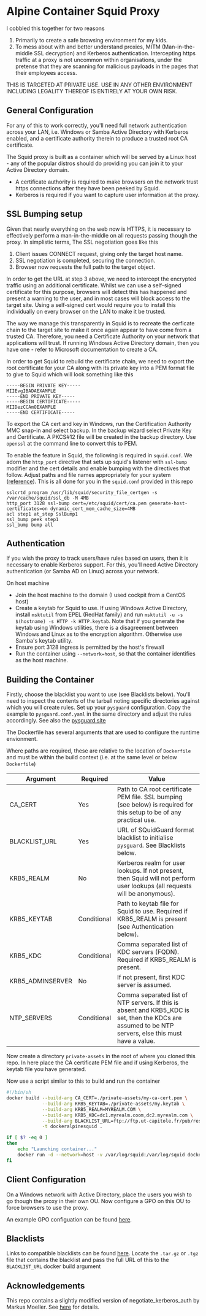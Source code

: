 # Alpine Container Squid Proxy

I cobbled this together for two reasons

1. Primarily to create a safe browsing environment for my kids.
1. To mess about with and better understand proxies, MITM (Man-in-the-middle SSL decryption) and Kerberos authentication. Intercepting https traffic at a proxy is not uncommon within organisations, under the pretense that they are scanning for malicious payloads in the pages that their employees access.

THIS IS TARGETED AT PRIVATE USE. USE IN ANY OTHER ENVIRONMENT INCLUDING LEGALITY THEREOF IS ENTIRELY AT YOUR OWN RISK.

## General Configuration

For any of this to work correctly, you'll need full network authentication across your LAN, i.e. Windows or Samba Active Directory with Kerberos enabled, and a certificate authority therein to produce a trusted root CA certificate.

The Squid proxy is built as a container which will be served by a Linux host - any of the popular distros should do providing you can join it to your Active Directory domain.

* A certificate authority is required to make browsers on the network trust https connections after they have been peeked by Squid.
* Kerberos is required if you want to capture user information at the proxy.


## SSL Bumping setup

Given that nearly everything on the web now is HTTPS, it is necessary to effectively perform a man-in-the-middle on all requests passing though the proxy. In simplistic terms, The SSL negotiation goes like this

1. Client issues CONNECT request, giving only the target host name.
1. SSL negotiation is completed, securing the connection.
1. Browser now requests the full path to the target object.

In order to get the URL at step 3 above, we need to intercept the encrypted traffic using an additional certificate. Whilst we can use a self-signed certificate for this purpose, browsers will detect this has happened and present a warning to the user, and in most cases will block access to the target site. Using a self-signed cert would require you to install this individually on every browser on the LAN to make it be trusted.

The way we manage this transparently in Squid is to recreate the cerficate chain to the target site to make it once again appear to have come from a trusted CA. Therefore, you need a Certificate Authority on your network that applications will trust. If running Windows Active Directory domain, then you have one - refer to Microsoft documentation to create a CA.

In order to get Squid to rebuild the certificate chain, we need to export the root certificate for your CA along with its private key into a PEM format file to give to Squid which will look something like this

```
-----BEGIN PRIVATE KEY-----
MIIEvgIBADAEXAMPLE
-----END PRIVATE KEY-----
-----BEGIN CERTIFICATE-----
MIIDezCCAmOEXAMPLE
-----END CERTIFICATE-----
```

To export the CA cert and key in Windows, run the Certification Authority MMC snap-in and select backup. In the backup wizard select Private Key and Certificate. A PKCS#12 file will be created in the backup directory. Use `openssl` at the command line to convert this to PEM.

To enable the feature in Squid, the following is required in `squid.conf`. We adorn the `http_port` directive that sets up squid's listener with `ssl-bump` modifier and the cert details and enable bumping with the directives that follow. Adjust paths and file names appropriately for your system ([reference](https://wiki.squid-cache.org/ConfigExamples/Intercept/SslBumpExplicit)). This is all done for you in the `squid.conf` provided in this repo

```
sslcrtd_program /usr/lib/squid/security_file_certgen -s /var/cache/squid/ssl_db -M 4MB
http_port 3128 ssl-bump cert=/etc/squid/cert/ca.pem generate-host-certificates=on dynamic_cert_mem_cache_size=4MB
acl step1 at_step SslBump1
ssl_bump peek step1
ssl_bump bump all
```

## Authentication

If you wish the proxy to track users/have rules based on users, then it is necessary to enable Kerberos support. For this, you'll need Active Directory authentication (or Samba AD on Linux) across your network.

On host machine

* Join the host machine to the domain (I used cockpit from a CentOS host)
* Create a keytab for Squid to use. If using Windows Active Directory, install `msktutil` from EPEL (RedHat family) and run `msktutil -u -s $(hostname) -s HTTP -k HTTP.keytab`. Note that if you generate the keytab using Windows utilities, there is a disagreement between Windows and Linux as to the encryption algorithm. Otherwise use Samba's keytab utility.
* Ensure port 3128 ingress is permitted by the host's firewall
* Run the container using `--network=host`, so that the container identifies as the host machine.

## Building the Container

Firstly, choose the blacklist you want to use (see Blacklists below). You'll need to inspect the contents of the tarball noting specific directories against which you will create rules. Set up your `pysguard` configuration. Copy the example to `pysguard.conf.yaml` in the same directory and adjust the rules accordingly. See also the [pysguard site](https://github.com/fireflycons/pysguard)

The Dockerfile has several arguments that are used to configure the runtime envionment.

Where paths are required, these are relative to the location of `Dockerfile` and must be within the build context (i.e. at the same level or below `Dockerfile`)

| Argument         | Required    | Value|
|------------------|-------------|-------------------------------------------------------------------------------------------------------------------------------------------------------|
| CA_CERT          | Yes         | Path to CA root certificate PEM file. SSL bumping (see below) is required for this setup to be of any practical use.|
| BLACKLIST_URL    | Yes         | URL of SQuidGuard format blacklist to initialise `pysguard`. See Blacklists below.
| KRB5_REALM       | No          | Kerberos realm for user lookups. If not present, then Squid will not perform user lookups (all requests will be anonymous).|
| KRB5_KEYTAB      | Conditional | Path to keytab file for Squid to use. Required if KRB5_REALM is present (see Authentication below).|
| KRB5_KDC         | Conditional | Comma separated list of KDC servers (FQDN). Required if KRB5_REALM is present.|
| KRB5_ADMINSERVER | No          | If not present, first KDC server is assumed.|
| NTP_SERVERS      | Conditional | Comma separated list of NTP servers. If this is absent and KRB5_KDC is set, then the KDCs are assumed to be NTP servers, else this must have a value. |

Now create a directory `private-assets` in the root of where you cloned this repo. In here place the CA certificate PEM file and if using Kerberos, the keytab file you have generated.

Now use a script similar to this to build and run the container

```bash
#!/bin/sh
docker build --build-arg CA_CERT=./private-assets/my-ca-cert.pem \
             --build-arg KRB5_KEYTAB=./private-assets/my.keytab \
             --build-arg KRB5_REALM=MYREALM.COM \
             --build-arg KRB5_KDC=dc1.myrealm.coom,dc2.myrealm.com \
             --build-arg BLACKLIST_URL=ftp://ftp.ut-capitole.fr/pub/reseau/cache/squidguard_contrib/blacklists.tar.gz \
             -t dockeralpinesquid .

if [ $? -eq 0 ]
then
    echo "Launching container..."
    docker run -d --network=host -v /var/log/squid:/var/log/squid dockeralpinesquid
fi
```

## Client Configuration

On a Windows network with Active Directory, place the users you wish to go though the proxy in their own OU. Now configure a GPO on this OU to force browsers to use the proxy.

An example GPO configuation can be found [here](https://theitbros.com/config-internet-explorer-11-proxy-settings-gpo/).

## Blacklists

Links to compatible blacklists can be found [here](http://www.squidguard.org/blacklists.html). Locate the `.tar.gz` or `.tgz` file that contains the blacklist and pass the full URL of this to the `BLACKLIST_URL` docker build argument

## Acknowledgements

This repo contains a slightly modified version of negotiate_kerberos_auth by Markus Moeller. See [here](./negotiate-kerberos-auth/README.md) for details.
